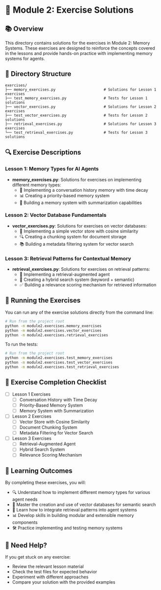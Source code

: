 # 🧪 Module 2: Exercise Solutions

## 📚 Overview

This directory contains solutions for the exercises in Module 2: Memory Systems. These exercises are designed to reinforce the concepts covered in the lessons and provide hands-on practice with implementing memory systems for agents.

## 📁 Directory Structure

```
exercises/
├── memory_exercises.py                      # Solutions for Lesson 1 exercises
├── test_memory_exercises.py                 # Tests for Lesson 1 solutions
├── vector_exercises.py                      # Solutions for Lesson 2 exercises
├── test_vector_exercises.py                 # Tests for Lesson 2 solutions
├── retrieval_exercises.py                   # Solutions for Lesson 3 exercises
└── test_retrieval_exercises.py              # Tests for Lesson 3 solutions
```

## 🔍 Exercise Descriptions

### Lesson 1: Memory Types for AI Agents

- **memory_exercises.py**: Solutions for exercises on implementing different memory types:
  - 🧠 Implementing a conversation history memory with time decay
  - 📊 Creating a priority-based memory system
  - 🔄 Building a memory system with summarization capabilities

### Lesson 2: Vector Database Fundamentals

- **vector_exercises.py**: Solutions for exercises on vector databases:
  - 🔢 Implementing a simple vector store with cosine similarity
  - 🔍 Creating a chunking system for document storage
  - 📚 Building a metadata filtering system for vector search

### Lesson 3: Retrieval Patterns for Contextual Memory

- **retrieval_exercises.py**: Solutions for exercises on retrieval patterns:
  - 📄 Implementing a retrieval-augmented agent
  - 🧩 Creating a hybrid search system (keyword + semantic)
  - ✅ Building a relevance scoring mechanism for retrieved information

## 🚀 Running the Exercises

You can run any of the exercise solutions directly from the command line:

```bash
# Run from the project root
python -m module2.exercises.memory_exercises
python -m module2.exercises.vector_exercises
python -m module2.exercises.retrieval_exercises
```

To run the tests:

```bash
# Run from the project root
python -m module2.exercises.test_memory_exercises
python -m module2.exercises.test_vector_exercises
python -m module2.exercises.test_retrieval_exercises
```

## 📝 Exercise Completion Checklist

- [ ] Lesson 1 Exercises
  - [ ] Conversation History with Time Decay
  - [ ] Priority-Based Memory System
  - [ ] Memory System with Summarization
- [ ] Lesson 2 Exercises
  - [ ] Vector Store with Cosine Similarity
  - [ ] Document Chunking System
  - [ ] Metadata Filtering for Vector Search
- [ ] Lesson 3 Exercises
  - [ ] Retrieval-Augmented Agent
  - [ ] Hybrid Search System
  - [ ] Relevance Scoring Mechanism

## 🧠 Learning Outcomes

By completing these exercises, you will:
- 🔍 Understand how to implement different memory types for various agent needs
- 🧩 Master the creation and use of vector databases for semantic search
- 🔄 Learn how to integrate retrieval patterns into agent systems
- 📊 Develop skills in building modular and extensible memory components
- 🛠️ Practice implementing and testing memory systems

## 🤔 Need Help?

If you get stuck on any exercise:
- Review the relevant lesson material
- Check the test files for expected behavior
- Experiment with different approaches
- Compare your solution with the provided examples

